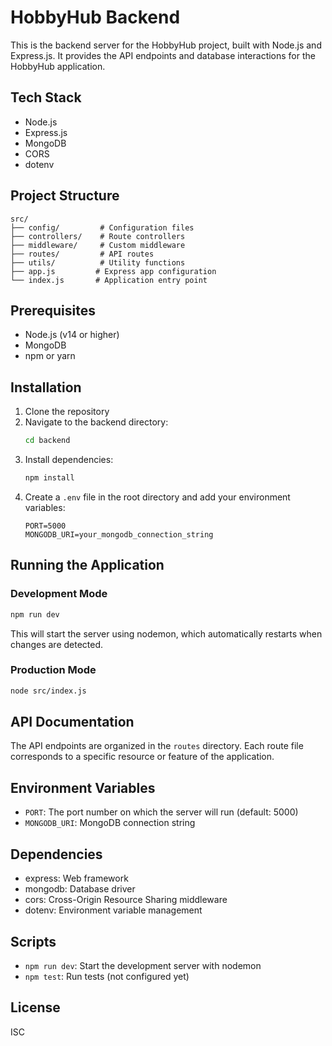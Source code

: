 # HobbyHub Backend

This is the backend server for the HobbyHub project, built with Node.js and Express.js. It provides the API endpoints and database interactions for the HobbyHub application.

## Tech Stack

-   Node.js
-   Express.js
-   MongoDB
-   CORS
-   dotenv

## Project Structure

```
src/
├── config/         # Configuration files
├── controllers/    # Route controllers
├── middleware/     # Custom middleware
├── routes/         # API routes
├── utils/          # Utility functions
├── app.js         # Express app configuration
└── index.js       # Application entry point
```

## Prerequisites

-   Node.js (v14 or higher)
-   MongoDB
-   npm or yarn

## Installation

1. Clone the repository
2. Navigate to the backend directory:
    ```bash
    cd backend
    ```
3. Install dependencies:
    ```bash
    npm install
    ```
4. Create a `.env` file in the root directory and add your environment variables:
    ```
    PORT=5000
    MONGODB_URI=your_mongodb_connection_string
    ```

## Running the Application

### Development Mode

```bash
npm run dev
```

This will start the server using nodemon, which automatically restarts when changes are detected.

### Production Mode

```bash
node src/index.js
```

## API Documentation

The API endpoints are organized in the `routes` directory. Each route file corresponds to a specific resource or feature of the application.

## Environment Variables

-   `PORT`: The port number on which the server will run (default: 5000)
-   `MONGODB_URI`: MongoDB connection string

## Dependencies

-   express: Web framework
-   mongodb: Database driver
-   cors: Cross-Origin Resource Sharing middleware
-   dotenv: Environment variable management

## Scripts

-   `npm run dev`: Start the development server with nodemon
-   `npm test`: Run tests (not configured yet)

## License

ISC
